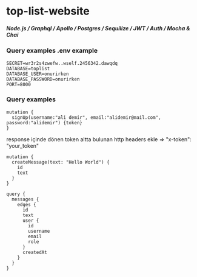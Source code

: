 # top-list-website

##### Node.js / Graphql / Apollo / Postgres / Sequilize / JWT / Auth / Mocha & Chai

### Query examples .env example
````
SECRET=wr3r2s4zwefw..wself.2456342.dawqdq
DATABASE=toplist
DATABASE_USER=onurirken
DATABASE_PASSWORD=onurirken
PORT=8000
````
### Query examples

````
mutation {
  signUp(username:"ali demir", email:"alidemir@mail.com", password:"alidemir") {token}
}
````
 response içinde dönen token altta bulunan http headers ekle 
 => "x-token": "your_token"
````
mutation {
  createMessage(text: "Hello World") {
    id
    text
  }
}

````
````
query {
  messages {
    edges {
      id
      text
      user {
        id
        username
        email
        role
      }
      createdAt
    }
  }
}
````
 

